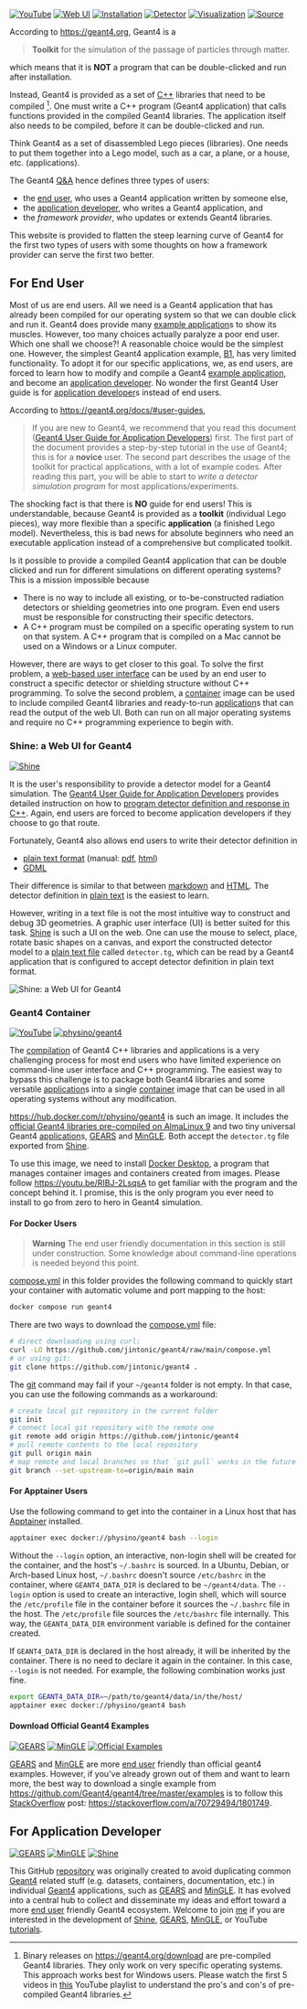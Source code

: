 [![YouTube](https://img.shields.io/badge/You-Tube-red?style=flat)](https://www.youtube.com/@physino)
[![Web UI](https://img.shields.io/badge/Web-UI-blue?style=flat)](#shine-a-web-ui-for-geant4)
[![Installation](https://img.shields.io/badge/Get-Geant4-green?style=flat)](installation)
[![Detector](https://img.shields.io/badge/Detector-Definition-yellow?style=flat)](detector)
[![Visualization](https://img.shields.io/badge/Visualization-orange?style=flat)](visualization)
[![Source](https://img.shields.io/badge/Particle-Source-cyan?style=flat)](source)

According to <https://geant4.org>, Geant4 is a
> **Toolkit** for the simulation of the passage of particles through matter.

which means that it is **NOT** a program that can be double-clicked and run after installation.

Instead, Geant4 is provided as a set of [C++](installation/cpp) libraries that need to be compiled [^1]. One must write a C++ program (Geant4 application) that calls functions provided in the compiled Geant4 libraries. The application itself also needs to be compiled, before it can be double-clicked and run.

[^1]: Binary releases on <https://geant4.org/download> are pre-compiled Geant4 libraries. They only work on very specific operating systems. This approach works best for Windows users. Please watch the first 5 videos in [this] YouTube playlist to understand the pro's and con's of pre-compiled Geant4 libraries.

[this]: https://www.youtube.com/playlist?list=PLw3G-vTgPrdB7cIYWEoCeIZrSePpefFEW

Think Geant4 as a set of disassembled Lego pieces (libraries). One needs to put them together into a Lego model, such as a car, a plane, or a house, etc. (applications).

The Geant4 [Q&A] hence defines three types of users:

- the [end user], who uses a Geant4 application written by someone else,
- the [application developer], who writes a Geant4 application, and
- the *framework provider*, who updates or extends Geant4 libraries.

This website is provided to flatten the steep learning curve of Geant4 for the first two types of users with some thoughts on how a framework provider can serve the first two better.

[Q&A]: https://geant4-userdoc.web.cern.ch/UsersGuides/IntroductionToGeant4/html/IntroductionToG4.html#software-knowledge-required-to-use-the-geant4-toolkit
[end user]: #for-end-user
[application developer]: #for-application-developer

## For End User

Most of us are end users. All we need is a Geant4 application that has already been compiled for our operating system so that we can double click and run it. Geant4 does provide many [example application]s to show its muscles. However, too many choices actually paralyze a poor end user. Which one shall we choose?! A reasonable choice would be the simplest one. However, the simplest Geant4 application example, [B1][], has very limited functionality. To adopt it for our specific applications, we, as end users, are forced to learn how to modify and compile a Geant4 [example application], and become an [application developer]. No wonder the first Geant4 User guide is for [application developer]s instead of end users.

[example application]: https://geant4-userdoc.web.cern.ch/UsersGuides/ForApplicationDeveloper/html/Examples/examples.html
[B1]: https://geant4-userdoc.web.cern.ch/UsersGuides/ForApplicationDeveloper/html/Examples/BasicCodes.html#exmpbasic-b1

According to <https://geant4.org/docs/#user-guides>, 
> If you are new to Geant4, we recommend that you read this document ([Geant4 User Guide for Application Developers]) first. The first part of the document provides a step-by-step tutorial in the use of Geant4; this is for a **novice** user. The second part describes the usage of the toolkit for practical applications, with a lot of example codes. After reading this part, you will be able to start to *write a detector simulation program* for most applications/experiments.

[Geant4 User Guide for Application Developers]: https://geant4-userdoc.web.cern.ch/UsersGuides/ForApplicationDeveloper/html/index.html

The shocking fact is that there is **NO** guide for end users! This is understandable, because Geant4 is provided as a **toolkit** (individual Lego pieces), way more flexible than a specific **application** (a finished Lego model). Nevertheless, this is bad news for absolute beginners who need an executable application instead of a comprehensive but complicated toolkit.

Is it possible to provide a compiled Geant4 application that can be double clicked and run for different simulations on different operating systems? This is a mission impossible because

- There is no way to include all existing, or to-be-constructed radiation detectors or shielding geometries into one program. Even end users must be responsible for constructing their specific detectors.
- A C++ program must be compiled on a specific operating system to run on that system. A C++ program that is compiled on a Mac cannot be used on a Windows or a Linux computer.

However, there are ways to get closer to this goal. To solve the first problem, a [web-based user interface] can be used by an end user to construct a specific detector or shielding structure without C++ programming. To solve the second problem, a [container] image can be used to include compiled Geant4 libraries and ready-to-run [application]s that can read the output of the web UI. Both can run on all major operating systems and require no C++ programming experience to begin with.

[web-based user interface]: #shine-a-web-ui-for-geant4
[container]: #geant4-container

### Shine: a Web UI for Geant4

[![Shine](https://img.shields.io/badge/Shine-orange?style=flat)](https://physino.xyz/shine)

It is the user's responsibility to provide a detector model for a Geant4 simulation. The [Geant4 User Guide for Application Developers] provides detailed instruction on how to [program detector definition and response in C++]. Again, end users are forced to become application developers if they choose to go that route.

[program detector definition and response in C++]: https://geant4-userdoc.web.cern.ch/UsersGuides/ForApplicationDeveloper/html/Detector/detector.html

Fortunately, Geant4 also allows end users to write their detector definition in

- [plain text format][tg] (manual: [pdf](https://cern.ch/geant4/collaboration/working_groups/persistency/docs/textgeom.pdf), [html](http://fismed.ciemat.es/GAMOS/GAMOS_doc/GAMOS.6.0.0/Geometry/Geometry.html))
- [GDML][]

Their difference is similar to that between [markdown][md] and [HTML][]. The detector definition in [plain text][tg] is the easiest to learn.

However, writing in a text file is not the most intuitive way to construct and debug 3D geometries. A graphic user interface (UI) is better suited for this task. [Shine][] is such a UI on the web. One can use the mouse to select, place, rotate basic shapes on a canvas, and export the constructed detector model to a [plain text file][tg] called `detector.tg`, which can be read by a Geant4 application that is configured to accept detector definition in plain text format.

![Shine: a Web UI for Geant4](https://lh3.googleusercontent.com/d/1IYnxORUysfgw7ymhGuH_jlVCUpe2lsd-)

### Geant4 Container

[![YouTube](https://img.shields.io/badge/You-Tube-red?style=flat)](https://youtu.be/huNM04tHaiI)
[![physino/geant4](https://img.shields.io/badge/physino-geant4-blue?style=flat)](https://hub.docker.com/r/physino/geant4)

The [compilation][] of Geant4 C++ libraries and applications is a very challenging process for most end users who have limited experience on command-line user interface and C++ programming. The easiest way to bypass this challenge is to package both Geant4 libraries and some versatile [application]s into a single [container][] image that can be used in all operating systems without any modification.

[compilation]: https://www.youtube.com/playlist?list=PLw3G-vTgPrdB9Nt2ekl2oL1yoqEC294Uf
[container]: https://www.docker.com/resources/what-container

<https://hub.docker.com/r/physino/geant4> is such an image. It includes the [official Geant4 libraries pre-compiled on AlmaLinux 9](https://geant4.org/download) and two tiny universal Geant4 [application]s, [GEARS][] and [MinGLE][]. Both accept the `detector.tg` file exported from [Shine][].

[application]: https://www.youtube.com/watch?v=3g9CkyBS31o

To use this image, we need to install [Docker Desktop][], a program that manages container images and containers created from images. Please follow <https://youtu.be/RIBJ-2LsqsA> to get familiar with the program and the concept behind it. I promise, this is the only program you ever need to install to go from zero to hero in Geant4 simulation.

[Docker Desktop]: https://www.docker.com/products/docker-desktop

#### For Docker Users

> **Warning**
> The end user friendly documentation in this section is still under construction.
> Some knowledge about command-line operations is needed beyond this point.

[compose.yml](compose.yml) in this folder provides the following command to quickly start your container with automatic volume and port mapping to the host:

```sh
docker compose run geant4
```

There are two ways to download the [compose.yml](compose.yml) file:

```sh
# direct downloading using curl:
curl -LO https://github.com/jintonic/geant4/raw/main/compose.yml
# or using git:
git clone https://github.com/jintonic/geant4 .
```

The [git][] command may fail if your `~/geant4` folder is not empty. In that case, you can use the following commands as a workaround:

```sh
# create local git repository in the current folder
git init
# connect local git repository with the remote one
git remote add origin https://github.com/jintonic/geant4
# pull remote contents to the local repository
git pull origin main
# map remote and local branches so that `git pull` works in the future
git branch --set-upstream-to=origin/main main
```

#### For Apptainer Users

Use the following command to get into the container in a Linux host that has [Apptainer][] installed.

```sh
apptainer exec docker://physino/geant4 bash --login
```

Without the `--login` option, an interactive, non-login shell will be created for the container, and the host's `~/.bashrc` is sourced. In a Ubuntu, Debian, or Arch-based Linux host, `~/.bashrc` doesn't source `/etc/bashrc` in the container, where `GEANT4_DATA_DIR` is declared to be `~/geant4/data`. The `--login` option is used to create an interactive, login shell, which will source the `/etc/profile` file in the container before it sources the `~/.bashrc` file in the host. The `/etc/profile` file sources the `/etc/bashrc` file internally. This way, the `GEANT4_DATA_DIR` environment variable is defined for the container created.

If `GEANT4_DATA_DIR` is declared in the host already, it will be inherited by the container. There is no need to declare it again in the container. In this case, `--login` is not needed. For example, the following combination works just fine.

```sh
export GEANT4_DATA_DIR=~/path/to/geant4/data/in/the/host/
apptainer exec docker://physino/geant4 bash
```

#### Download Official Geant4 Examples

[![GEARS](https://img.shields.io/badge/GEARS-red?style=flat)](https://www.github.com/jintonic/gears)
[![MinGLE](https://img.shields.io/badge/MinGLE-blue?style=flat)](https://www.github.com/jintonic/mingle)
[![Official Examples](https://img.shields.io/badge/Official-Examples-green?style=flat)](https://github.com/Geant4/geant4/tree/master/examples)

[GEARS][] and [MinGLE][] are more [end user] friendly than official geant4 examples. However, if you've already grown out of them and want to learn more, the best way to download a single example from <https://github.com/Geant4/geant4/tree/master/examples> is to follow this [StackOverflow][] post: <https://stackoverflow.com/a/70729494/1801749>.

[official geant4 examples]: https://github.com/Geant4/geant4/tree/master/examples

## For Application Developer
[![GEARS](https://img.shields.io/badge/GEARS-red?style=flat)](https://www.github.com/jintonic/gears)
[![MinGLE](https://img.shields.io/badge/MinGLE-blue?style=flat)](https://www.github.com/jintonic/mingle)
[![Shine](https://img.shields.io/badge/Shine-orange?style=flat)](https://www.github.com/jintonic/shine)

This GitHub [repository] was originally created to avoid duplicating common [Geant4][] related stuff (e.g. datasets, containers, documentation, etc.) in individual [Geant4][] applications, such as [GEARS][] and [MinGLE][]. It has evolved into a central hub to collect and disseminate my ideas and effort toward a more [end user] friendly Geant4 ecosystem. Welcome to join [me][] if you are interested in the development of [Shine][], [GEARS][], [MinGLE][], or YouTube [tutorials][].

[StackOverflow]: https://stackoverflow.com
[git]: https://git-scm.com
[Apptainer]: https://apptainer.org
[Geant4]: https://geant4.org
[GEARS]: https://github.com/jintonic/gears
[MinGLE]: https://github.com/jintonic/mingle
[repository]: https://github.com/jintonic/geant4
[me]: https://physino.xyz
[shine]: https://physino.xyz/shine
[image]: https://hub.docker.com/r/physino/geant4
[tutorials]: https://www.youtube.com/@physino
[tg]: http://geant4-userdoc.web.cern.ch/geant4-userdoc/UsersGuides/ForApplicationDeveloper/html/Detector/Geometry/geomASCII.html
[GDML]: https://gdml.web.cern.ch/GDML/
[md]: https://en.wikipedia.org/wiki/Markdown
[HTML]: https://www.w3schools.com/html

